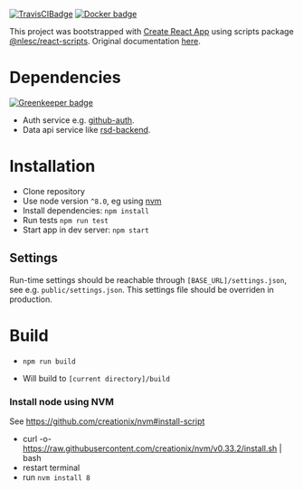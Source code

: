 [![TravisCIBadge](https://travis-ci.org/research-software-directory/admin.svg?branch=master)](https://travis-ci.org/research-software-directory/admin)
[![Docker badge](https://dockerbuildbadges.quelltext.eu/status.svg?organization=rsdnlesc&repository=admin)](https://hub.docker.com/r/rsdnlesc/admin/)

This project was bootstrapped with [Create React App](https://github.com/facebookincubator/create-react-app) using scripts package [@nlesc/react-scripts](https://github.com/NLeSC/create-react-app). Original documentation [here](https://github.com/NLeSC/create-react-app/blob/master/packages/react-scripts/template/README.md).

# Dependencies

[![Greenkeeper badge](https://badges.greenkeeper.io/research-software-directory/admin.svg)](https://greenkeeper.io/)
- Auth service e.g. [github-auth](https://github.com/research-software-directory/auth-github).
- Data api service like [rsd-backend](https://github.com/research-software-directory/backend).

# Installation
- Clone repository
- Use node version `^8.0`, eg using [nvm](#install-node-using-nvm)
- Install dependencies: `npm install`
- Run tests `npm run test`
- Start app in dev server: `npm start`

## Settings
Run-time settings should be reachable through `[BASE_URL]/settings.json`, see e.g. `public/settings.json`.
This settings file should be overriden in production.

# Build
- `npm run build`

- Will build to `[current directory]/build`

### Install node using NVM
See https://github.com/creationix/nvm#install-script
- curl -o- https://raw.githubusercontent.com/creationix/nvm/v0.33.2/install.sh | bash
- restart terminal
- run `nvm install 8`
